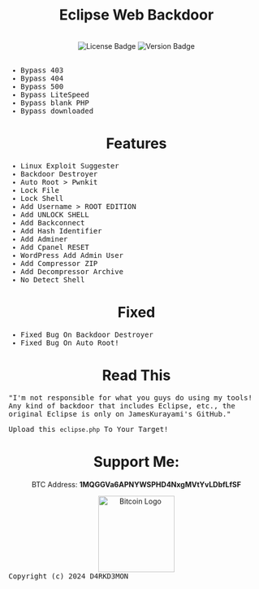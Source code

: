 <div align="center">
    <h1>Eclipse Web Backdoor</h1>
</div>
<br>

<div align="center">
    <img src="https://img.shields.io/badge/LICENE-GPL2.0-ebcb8b?style=flat-square" alt="License Badge">
    <img src="https://img.shields.io/badge/VERSION-1.0.2-a3be8c?style=flat-square" alt="Version Badge">
</div>
<br>

<samp>

* Bypass 403  
* Bypass 404  
* Bypass 500  
* Bypass LiteSpeed  
* Bypass blank PHP  
* Bypass downloaded  

</samp>

<div align="center">
    <h1>Features</h1>
</div>

<samp>

* Linux Exploit Suggester  
* Backdoor Destroyer  
* Auto Root > Pwnkit  
* Lock File  
* Lock Shell  
* Add Username > ROOT EDITION  
* Add UNLOCK SHELL  
* Add Backconnect  
* Add Hash Identifier  
* Add Adminer  
* Add Cpanel RESET  
* WordPress Add Admin User  
* Add Compressor ZIP  
* Add Decompressor Archive  
* No Detect Shell  

</samp>

<div align="center">
    <h1>Fixed</h1>
</div>

<samp>

* Fixed Bug On Backdoor Destroyer  
* Fixed Bug On Auto Root!  

</samp>

<div align="center">
    <h1>Read This</h1>
</div>

<samp>

"I'm not responsible for what you guys do using my tools! Any kind of backdoor that includes Eclipse, etc., the original Eclipse is only on JamesKurayami's GitHub."

Upload this `eclipse.php` To Your Target!

</samp>

<div align="center">
    <h1>Support Me:</h1>
    <p>BTC Address: <strong>1MQGGVa6APNYWSPHD4NxgMVtYvLDbfLfSF</strong></p>
    <img src="https://upload.wikimedia.org/wikipedia/commons/4/46/Bitcoin.svg" alt="Bitcoin Logo" width="150">
</div>

<samp>
Copyright (c) 2024 D4RKD3MON
</samp>
